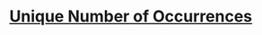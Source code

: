 # [Unique Number of Occurrences](https://leetcode.com/problems/unique-number-of-occurrences/description)
